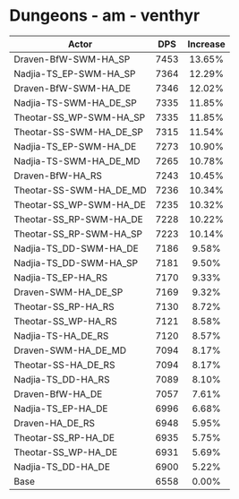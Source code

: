 # Dungeons - am - venthyr
| Actor | DPS | Increase |
|---|:---:|:---:|
|Draven-BfW-SWM-HA_SP|7453|13.65%|
|Nadjia-TS_EP-SWM-HA_SP|7364|12.29%|
|Draven-BfW-SWM-HA_DE|7346|12.02%|
|Nadjia-TS-SWM-HA_DE_SP|7335|11.85%|
|Theotar-SS_WP-SWM-HA_SP|7335|11.85%|
|Theotar-SS-SWM-HA_DE_SP|7315|11.54%|
|Nadjia-TS_EP-SWM-HA_DE|7273|10.90%|
|Nadjia-TS-SWM-HA_DE_MD|7265|10.78%|
|Draven-BfW-HA_RS|7243|10.45%|
|Theotar-SS-SWM-HA_DE_MD|7236|10.34%|
|Theotar-SS_WP-SWM-HA_DE|7235|10.32%|
|Theotar-SS_RP-SWM-HA_DE|7228|10.22%|
|Theotar-SS_RP-SWM-HA_SP|7223|10.14%|
|Nadjia-TS_DD-SWM-HA_DE|7186|9.58%|
|Nadjia-TS_DD-SWM-HA_SP|7181|9.50%|
|Nadjia-TS_EP-HA_RS|7170|9.33%|
|Draven-SWM-HA_DE_SP|7169|9.32%|
|Theotar-SS_RP-HA_RS|7130|8.72%|
|Theotar-SS_WP-HA_RS|7121|8.58%|
|Nadjia-TS-HA_DE_RS|7120|8.57%|
|Draven-SWM-HA_DE_MD|7094|8.17%|
|Theotar-SS-HA_DE_RS|7094|8.17%|
|Nadjia-TS_DD-HA_RS|7089|8.10%|
|Draven-BfW-HA_DE|7057|7.61%|
|Nadjia-TS_EP-HA_DE|6996|6.68%|
|Draven-HA_DE_RS|6948|5.95%|
|Theotar-SS_RP-HA_DE|6935|5.75%|
|Theotar-SS_WP-HA_DE|6931|5.69%|
|Nadjia-TS_DD-HA_DE|6900|5.22%|
|Base|6558|0.00%|
